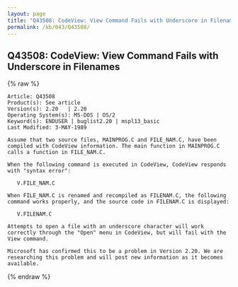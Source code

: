 ```yaml
---
layout: page
title: "Q43508: CodeView: View Command Fails with Underscore in Filenames"
permalink: /kb/043/Q43508/
---
```


## Q43508: CodeView: View Command Fails with Underscore in Filenames

{% raw %}

	Article: Q43508
	Product(s): See article
	Version(s): 2.20   | 2.20
	Operating System(s): MS-DOS | OS/2
	Keyword(s): ENDUSER | buglist2.20 | mspl13_basic
	Last Modified: 3-MAY-1989
	
	Assume that two source files, MAINPROG.C and FILE_NAM.C, have been
	compiled with CodeView information. The main function in MAINPROG.C
	calls a function in FILE_NAM.C.
	
	When the following command is executed in CodeView, CodeView responds
	with "syntax error":
	
	   V.FILE_NAM.C
	
	When FILE_NAM.C is renamed and recompiled as FILENAM.C, the following
	command works properly, and the source code in FILENAM.C is displayed:
	
	   V.FILENAM.C
	
	Attempts to open a file with an underscore character will work
	correctly through the "Open" menu in CodeView, but will fail with the
	View command.
	
	Microsoft has confirmed this to be a problem in Version 2.20. We are
	researching this problem and will post new information as it becomes
	available.

{% endraw %}
